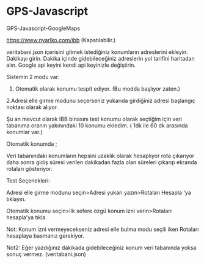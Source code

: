 # GPS-Javascript
GPS-Javascript-GoogleMaps

https://www.nyarlko.com/ibb (Kapatılabilir.)

veritabani.json içerisini gitmek istediğiniz konumların adreslerini ekleyin.
Dakikayı girin.
Dakika içinde gidebileceğiniz adreslerin yol tarifini haritadan alın.
Google api keyini kendi api keyinizle değiştirin.

Sistemin 2 modu var:

1. Otomatik olarak konumu tespit ediyor. (Bu modda başlıyor zaten.)

2.Adresi elle girme modunu seçerseniz yukarıda girdiğiniz adresi başlangıç noktası olarak alıyor.

Şu an mevcut olarak IBB binasını test konumu olarak seçtiğim için veri tabanıma oranın yakınındaki 10 konumu ekledim. ( 1dk ile 60 dk arasında konumlar var.)


Otomatik konumda ;

Veri tabanındaki konumların hepsini uzaklık olarak hesaplıyor rota çıkarıyor daha sonra gidiş süresi verilen dakikadan fazla olan süreleri çıkarıp ekranda rotaları gösteriyor.

Test Seçenekleri:

Adresi elle girme modunu seçin>Adresi yukarı yazın>Rotaları Hesapla 'ya tıklayın.

Otomatik konumu seçin>İlk sefere özgü konum izni verin>Rotaları hesapla'ya tıkla.

Not: Konum izni vermeyecekseniz adresi elle bulma modu seçili iken Rotaları hesaplaya basmanız gerekiyor.

Not2: Eğer yazdığınız dakikada gidebileceğiniz konum veri tabanında yoksa sonuç vermez.
(veritabani.json)
